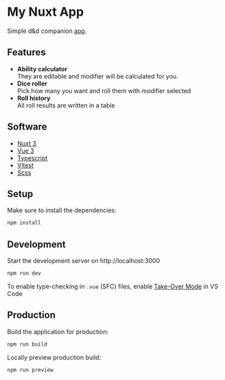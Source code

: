 # My Nuxt App

Simple d&d companion [app](akella13.github.io/nuxt-app/).

## Features

- **Ability calculator**\
  They are editable and modifier will be calculated for you.
- **Dice roller**\
  Pick how many you want and roll them with modifier selected
- **Roll history**\
  All roll results are written in a table

## Software

- [Nuxt 3](https://v3.nuxtjs.org/)
- [Vue 3](https://vuejs.org/)
- [Typescript](https://www.typescriptlang.org/)
- [Vitest](https://vitest.dev/)
- [Scss](https://sass-lang.com/)

## Setup

Make sure to install the dependencies:

```bash
npm install
```

## Development

Start the development server on http://localhost:3000

```bash
npm run dev
```

To enable type-checking in `.vue` (SFC) files, enable [Take-Over Mode](https://vuejs.org/guide/typescript/overview.html) in VS Code

## Production

Build the application for production:

```bash
npm run build
```

Locally preview production build:

```bash
npm run preview
```
